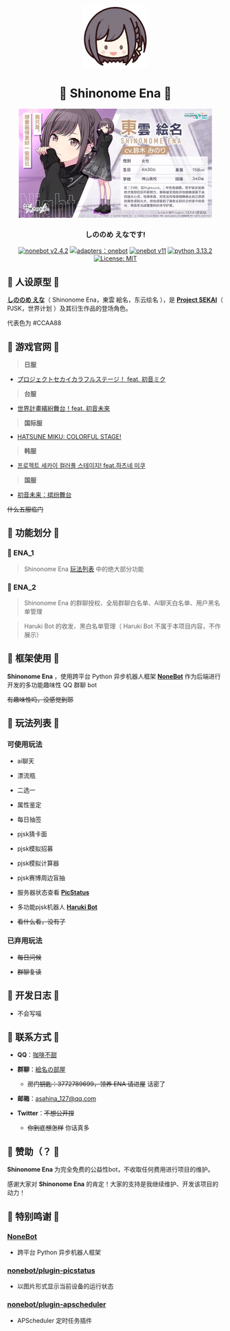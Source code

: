 <div align="center">
<img src="https://raw.githubusercontent.com/Caffeine-co/Shinonome_Ena/main/images/ena_qute_head.png" alt="icon" width="150px"/>
<h1 align="center">🎨 Shinonome Ena 🎨</h1>
<img src="https://raw.githubusercontent.com/Caffeine-co/Shinonome_Ena/main//images/ena.jpg" alt="icon" width="450px"/>
<h3 align="center">しののめ えなです!</h3>

[![nonebot v2.4.2](https://img.shields.io/static/v1?label=nonebot&message=v2.4.2&color=red)](https://v2.nonebot.dev)
[![adapters：onebot](https://img.shields.io/static/v1?label=adapters&message=onebot&color=green)](https://onebot.adapters.nonebot.dev)
[![onebot v11](https://img.shields.io/static/v1?label=onebot&message=v11&color=white)](https://11.onebot.dev)
[![python 3.13.2](https://img.shields.io/static/v1?label=python&message=3.13.2&color=blue)](https://docs.python.org/zh-cn/3.13)
[![License: MIT](https://img.shields.io/badge/License-MIT-yellow.svg)](https://opensource.org/licenses/MIT)

</div>

## 🎨 人设原型 🎨

**[しののめ えな](https://mzh.moegirl.org.cn/%E4%B8%9C%E4%BA%91%E7%BB%98%E5%90%8D "萌娘百科")**（ Shinonome Ena，東雲 絵名，东云绘名 ），是 **[Project SEKAI](https://mzh.moegirl.org.cn/%E4%B8%96%E7%95%8C%E8%AE%A1%E5%88%92_%E5%BD%A9%E8%89%B2%E8%88%9E%E5%8F%B0_feat._%E5%88%9D%E9%9F%B3%E6%9C%AA%E6%9D%A5 "萌娘百科")**（ PJSK，世界计划 ）及其衍生作品的登场角色。

代表色为 #CCAA88

## 🎨 游戏官网 🎨

>**日服**

- [プロジェクトセカイカラフルステージ！ feat. 初音ミク](https://pjsekai.sega.jp "日服官网，发布时间：2020年9月30日")

>**台服**

- [世界計畫繽紛舞台！feat. 初音未來](https://www.tw-pjsekai.com "台服官网，发布时间：2021年9月30日")

>**国际服**

- [HATSUNE MIKU: COLORFUL STAGE!](https://www.colorfulstage.com "国际服官网，发布时间：2021年12月7日")

>**韩服**

- [프로젝트 세카이 컬러풀 스테이지! feat.하츠네 미쿠](https://www.kr-pjsekai.com "韩服官网，发布时间：2022年5月20日")

>**国服**

- [初音未来：缤纷舞台](https://pjsk.nvsgames.cn "国服官网，发布时间：2025年3月27日")

~~什么五服临门~~

## 🎨 功能划分 🎨

### 📁 ENA_1

>Shinonome Ena [玩法列表](#-玩法列表-) 中的绝大部分功能

### 📁 ENA_2

>Shinonome Ena 的群聊授权、全局群聊白名单、AI聊天白名单、用户黑名单管理

>Haruki Bot 的收发、黑白名单管理（ Haruki Bot 不属于本项目内容，不作展示）

## 🎨 框架使用 🎨

**Shinonome Ena** ，使用跨平台 Python 异步机器人框架 **[NoneBot](https://v2.nonebot.dev)** 作为后端进行开发的多功能趣味性 QQ 群聊 bot

~~有趣味性吗，没感觉到耶~~

## 🎨 玩法列表 🎨

### 可使用玩法

- ai聊天

- 漂流瓶

- 二选一

- 属性鉴定

- 每日抽签

- pjsk猜卡面

- pjsk模拟招募

- pjsk模拟计算器

- pjsk赛博周边盲抽

- 服务器状态查看 **[PicStatus](https://github.com/lgc-NB2Dev/nonebot-plugin-picstatus)**

- 多功能pjsk机器人 **[Haruki Bot](https://docs.haruki.seiunx.com)**

- ~~看什么看，没有了~~

### 已弃用玩法

- ~~每日问候~~

- ~~群聊复读~~

## 🎨 开发日志 🎨

- 不会写喵

## 🎨 联系方式 🎨

- **QQ**：[咖啡不甜](https://qm.qq.com/q/WprffRheM4)

- **群聊**：[絵名の部屋](https://qm.qq.com/q/HCCXnhlyKc)

  -  ~~房门钥匙：3772789699，领养 ENA 请进屋~~ 话密了

- **邮箱**：<asahina_127@qq.com>

- **Twitter**：~~不想公开捏~~

  - ~~你到底想怎样~~ 你话真多

## 🎨 赞助（？ 🎨

**Shinonome Ena** 为完全免费的公益性bot，不收取任何费用进行项目的维护。

感谢大家对 **Shinonome Ena** 的肯定！大家的支持是我继续维护、开发该项目的动力！

## 🎨 特别鸣谢 🎨

### [NoneBot](https://v2.nonebot.dev)

- 跨平台 Python 异步机器人框架

### [nonebot/plugin-picstatus](https://github.com/lgc-NB2Dev/nonebot-plugin-picstatus)

- 以图片形式显示当前设备的运行状态

### [nonebot/plugin-apscheduler](https://github.com/nonebot/plugin-apscheduler)

- APScheduler 定时任务插件